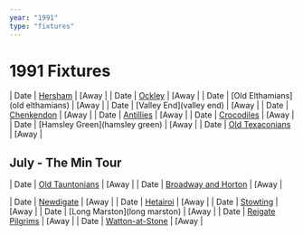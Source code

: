 ```yaml
---
year: "1991"
type: "fixtures"
---
```


# 1991 Fixtures

| Date | [Hersham](hersham) | [Away |
| Date | [Ockley](ockley) | [Away |
| Date | [Old Elthamians](old elthamians) | [Away |
| Date | [Valley End](valley end) | [Away |
| Date | [Chenkendon](chenkendon) | [Away |
| Date | [Antillies](antillies) | [Away |
| Date | [Crocodiles](crocodiles) | [Away |
| Date | [Hamsley Green](hamsley green) | [Away |
| Date | [Old Texaconians](old-texaconians) | [Away |

## July - The Min Tour

| Date | [Old Tauntonians](old-tauntonians) | [Away |
| Date | [Broadway and Horton](broadway-and-horton) | [Away |

| Date | [Newdigate](newdigate) | [Away |
| Date | [Hetairoi](hetairoi) | [Away |
| Date | [Stowting](stowting) | [Away |
| Date | [Long Marston](long marston) | [Away |
| Date | [Reigate Pilgrims](reigate-pilgrims) | [Away |
| Date | [Watton-at-Stone](watton-at-stone) | [Away |
